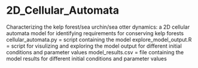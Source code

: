 # 2D_Cellular_Automata
Characterizing the kelp forest/sea urchin/sea otter dynamics: a 2D cellular automata model for identifying requirements for conserving kelp forests
cellular_automata.py = script containing the model
explore_model_output.R = script for visulizing and exploring the model output for different initial conditions and parameter values
model_results.csv = file containing the model results for different initial conditions and parameter values

